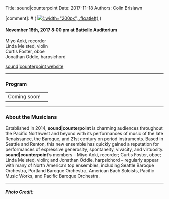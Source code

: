 Title: sound|counterpoint
Date: 2017-11-18
Authors: Colin Brislawn

[comment]: # ( [![ ]({filename}/images/2017-2018/YoungArtists400.jpg){:width="200px", .floatleft}]({filename}./SoundCounterpoint.md) )


#### November 18th, 2017 8:00 pm at Battelle Auditorium

Miyo Aoki, recorder <br>
Linda Melsted, violin <br>
Curtis Foster, oboe <br>
Jonathan Oddie, harpsichord

[sound|counterpoint website](http://soundcounterpoint.org/)


---

### Program

|                          |                                  |
|--------------------------|---------------------------------:|
| Coming soon!             |                              |


---

### About the Musicians

Established in 2014, **sound|counterpoint** is charming audiences throughout the Pacific Northwest and beyond with its performances of music of the late Renaissance, the Baroque, and 21st century on period instruments. Based in Seattle and Renton, this new ensemble has quickly gained a reputation for performances of expressive generosity, spontaneity, vivacity, and virtuosity. **sound|counterpoint’s** members – Miyo Aoki, recorder; Curtis Foster, oboe; Linda Melsted, violin; and Jonathan Oddie, harpsichord – regularly appear with many of North America’s top ensembles, including Seattle Baroque Orchestra, Portland Baroque Orchestra, American Bach Soloists, Pacific Music Works, and Pacific Baroque Orchestra.


---

##### Photo Credit:
